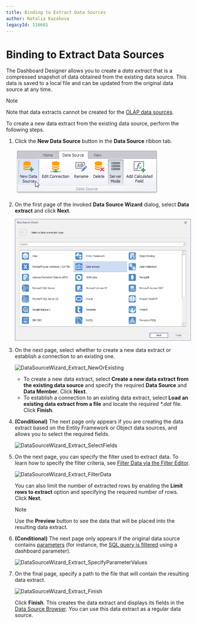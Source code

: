 ```yaml
---
title: Binding to Extract Data Sources
author: Natalia Kazakova
legacyId: 116601
---
```

# Binding to Extract Data Sources
The Dashboard Designer allows you to create a _data extract_ that is a compressed snapshot of data obtained from the existing data source. This data is saved to a local file and can be updated from the original data source at any time.

> [!NOTE]
> Note that data extracts cannot be created for the [OLAP data sources](connecting-to-olap-cubes.md).

To create a new data extract from the existing data source, perform the following steps.
1. Click the **New Data Source** button in the **Data Source** ribbon tab.
	
	![NewDataSourceButtonRibbon(Extract)](../../../images/img123128.png)
2. On the first page of the invoked **Data Source Wizard** dialog, select **Data extract** and click **Next**.
	
	![DataSourceWizard_Extract](../../../images/img123129.png)
3. On the next page, select whether to create a new data extract or establish a connection to an existing one.
	
	![DataSourceWizard_Extract_NewOrExisting](../../../images/img123130.png)
	* To create a new data extract, select **Create a new data extract from the existing data source** and specify the required **Data Source** and **Data Member**. Click **Next**.
	* To establish a connection to an existing data extract, select **Load an existing data extract from a file** and locate the required _*.dat_ file. Click **Finish**.
4. **(Conditional)** The next page only appears if you are creating the data extract based on the Entity Framework or Object data sources, and allows you to select the required fields.
	
	![DataSourceWizard_Extract_SelectFields](../../../images/img123955.png)
5. On the next page, you can specify the filter used to extract data. To learn how to specify the filter criteria, see [Filter Data via the Filter Editor](../../../../interface-elements-for-desktop/articles/filter-editor/filter-data-via-the-filter-editor.md).
	
	![DataSourceWizard_Extract_FilterData](../../../images/img123131.png)
	
	You can also limit the number of extracted rows by enabling the **Limit rows to extract** option and specifying the required number of rows. Click **Next**.
	
	> [!NOTE]
	> Use the **Preview** button to see the data that will be placed into the resulting data extract.
6. **(Conditional)** The next page only appears if the original data source contains [parameters](../data-analysis/using-dashboard-parameters.md) (for instance, the [SQL query is filtered](../working-with-data/filter-queries.md) using a dashboard parameter).
	
	![DataSourceWizard_Extract_SpecifyParameterValues](../../../images/img124257.png)
7. On the final page, specify a path to the file that will contain the resulting data extract.
	
	![DataSourceWizard_Extract_Finish](../../../images/img123132.png)
	
	Click **Finish**. This creates the data extract and displays its fields in the [Data Source Browser](../ui-elements/data-source-browser.md). You can use this data extract as a regular data source.